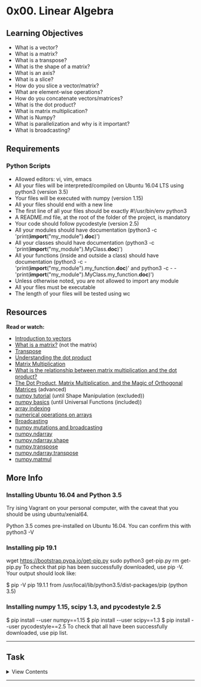 # 0x00. Linear Algebra

## Learning Objectives

- What is a vector?
- What is a matrix?
- What is a transpose?
- What is the shape of a matrix?
- What is an axis?
- What is a slice?
- How do you slice a vector/matrix?
- What are element-wise operations?
- How do you concatenate vectors/matrices?
- What is the dot product?
- What is matrix multiplication?
- What is Numpy?
- What is parallelization and why is it important?
- What is broadcasting?

## Requirements

### Python Scripts
- Allowed editors: vi, vim, emacs
- All your files will be interpreted/compiled on Ubuntu 16.04 LTS using python3 (version 3.5)
- Your files will be executed with numpy (version 1.15)
- All your files should end with a new line
- The first line of all your files should be exactly #!/usr/bin/env python3
- A README.md file, at the root of the folder of the project, is mandatory
- Your code should follow pycodestyle (version 2.5)
- All your modules should have documentation (python3 -c 'print(__import__("my_module").__doc__)')
- All your classes should have documentation (python3 -c 'print(__import__("my_module").MyClass.__doc__)')
- All your functions (inside and outside a class) should have documentation (python3 -c - 'print(__import__("my_module").my_function.__doc__)' and python3 -c - -'print(__import__("my_module").MyClass.my_function.__doc__)')
- Unless otherwise noted, you are not allowed to import any module
- All your files must be executable
- The length of your files will be tested using wc

## Resources
**Read or watch:**

- [Introduction to vectors](https://www.youtube.com/watch?v=fNk_zzaMoSs&ab_channel=3Blue1Brown)
- [What is a matrix?](https://math.stackexchange.com/questions/2782717/what-exactly-is-a-matrix) (not the matrix)
- [Transpose](https://en.wikipedia.org/wiki/Transpose)
- [Understanding the dot product](https://betterexplained.com/articles/vector-calculus-understanding-the-dot-product/)
- [Matrix Multiplication](https://www.youtube.com/watch?v=BzWahqwaS8k&ab_channel=LearnChemE)
- [What is the relationship between matrix multiplication and the dot product?](https://www.quora.com/What-is-the-relationship-between-matrix-multiplication-and-the-dot-product)
- [The Dot Product, Matrix Multiplication, and the Magic of Orthogonal Matrices](https://www.youtube.com/watch?v=rW2ypKLLxGk&ab_channel=MathTheBeautiful) (advanced)
- [numpy tutorial](https://numpy.org/doc/stable/user/quickstart.html) (until Shape Manipulation (excluded))
- [numpy basics](https://www.oreilly.com/library/view/python-for-data/9781449323592/ch04.html) (until Universal Functions (included))
- [array indexing](https://docs.scipy.org/doc/numpy-1.15.0/reference/arrays.indexing.html#basic-slicing-and-indexing)
- [numerical operations on arrays](http://scipy-lectures.org/intro/numpy/operations.html)
- [Broadcasting](https://numpy.org/doc/stable/user/basics.broadcasting.html)
- [numpy mutations and broadcasting](https://towardsdatascience.com/two-cool-features-of-python-numpy-mutating-by-slicing-and-broadcasting-3b0b86e8b4c7)
- [numpy.ndarray](https://docs.scipy.org/doc/numpy-1.15.0/reference/arrays.ndarray.html)
- [numpy.ndarray.shape](https://docs.scipy.org/doc/numpy-1.15.0/reference/generated/numpy.ndarray.shape.html#numpy.ndarray.shape)
- [numpy.transpose](https://numpy.org/doc/stable/reference/generated/numpy.transpose.html)
- [numpy.ndarray.transpose](https://numpy.org/doc/stable/reference/generated/numpy.ndarray.transpose.html)
- [numpy.matmul](https://numpy.org/doc/stable/reference/generated/numpy.matmul.html)

## More Info
### Installing Ubuntu 16.04 and Python 3.5
Try ising Vagrant on your personal computer, with the caveat that you should be using ubuntu/xenial64.

Python 3.5 comes pre-installed on Ubuntu 16.04. You can confirm this with python3 -V

### Installing pip 19.1
wget https://bootstrap.pypa.io/get-pip.py
sudo python3 get-pip.py
rm get-pip.py
To check that pip has been successfully downloaded, use pip -V. Your output should look like:

$ pip -V
pip 19.1.1 from /usr/local/lib/python3.5/dist-packages/pip (python 3.5)

### Installing numpy 1.15, scipy 1.3, and pycodestyle 2.5
$ pip install --user numpy==1.15
$ pip install --user scipy==1.3
$ pip install --user pycodestyle==2.5
To check that all have been successfully downloaded, use pip list.

---

## Task

<details>
<summary>View Contents</summary>

#### 0\. Slice Me Up mandatory

Complete the following source code (found below):

*   `arr1` should be the first two numbers of `arr`
*   `arr2` should be the last five numbers of `arr`
*   `arr3` should be the 2nd through 6th numbers of `arr`
*   You are not allowed to use any loops or conditional statements
*   Your program should be exactly 8 lines
```
    alexa@ubuntu-xenial:0x00-linear_algebra$ cat 0-slice_me_up.py 
    #!/usr/bin/env python3
    arr = [9, 8, 2, 3, 9, 4, 1, 0, 3]
    arr1 =  # your code here
    arr2 =  # your code here
    arr3 =  # your code here
    print("The first two numbers of the array are: {}".format(arr1))
    print("The last five numbers of the array are: {}".format(arr2))
    print("The 2nd through 6th numbers of the array are: {}".format(arr3))
    alexa@ubuntu-xenial:0x00-linear_algebra$ ./0-slice_me_up.py 
    The first two numbers of the array are: [9, 8]
    The last five numbers of the array are: [9, 4, 1, 0, 3]
    The 2nd through 6th numbers of the array are: [8, 2, 3, 9, 4]
    alexa@ubuntu-xenial:0x00-linear_algebra$ wc -l 0-slice_me_up.py 
    8 0-slice_me_up.py
    alexa@ubuntu-xenial:0x00-linear_algebra$ 
```  

**Repo:**

*   GitHub repository: `holbertonschool-machine_learning`
*   Directory: `math/0x00-linear_algebra`
*   File: [`0-slice_me_up.py`](./0-slice_me_up.py)


#### 1\. Trim Me Down mandatory

Complete the following source code (found below):

*   `the_middle` should be a 2D matrix containing the 3rd and 4th columns of `matrix`
*   You are not allowed to use any conditional statements
*   You are only allowed to use one `for` loop
*   Your program should be exactly 6 lines
```
    alexa@ubuntu-xenial:0x00-linear_algebra$ cat 1-trim_me_down.py 
    #!/usr/bin/env python3
    matrix = [[1, 3, 9, 4, 5, 8], [2, 4, 7, 3, 4, 0], [0, 3, 4, 6, 1, 5]]
    the_middle = []
    # your code here
    print("The middle columns of the matrix are: {}".format(the_middle))
    alexa@ubuntu-xenial:0x00-linear_algebra$ ./1-trim_me_down.py 
    The middle columns of the matrix are: [[9, 4], [7, 3], [4, 6]]
    alexa@ubuntu-xenial:0x00-linear_algebra$ wc -l 1-trim_me_down.py 
    6 1-trim_me_down.py
    alexa@ubuntu-xenial:0x00-linear_algebra$ 
```    

**Repo:**

*   GitHub repository: `holbertonschool-machine_learning`
*   Directory: `math/0x00-linear_algebra`
*   File: [`1-trim_me_down.py`](./1-trim_me_down.py)

#### 2\. Size Me Please mandatory

Write a function `def matrix_shape(matrix):` that calculates the shape of a matrix:

*   You can assume all elements in the same dimension are of the same type/shape
*   The shape should be returned as a list of integers
```
    alexa@ubuntu-xenial:0x00-linear_algebra$ cat 2-main.py 
    #!/usr/bin/env python3
    
    matrix_shape = __import__('2-size_me_please').matrix_shape
    
    mat1 = [[1, 2], [3, 4]]
    print(matrix_shape(mat1))
    mat2 = [[[1, 2, 3, 4, 5], [6, 7, 8, 9, 10], [11, 12, 13, 14, 15]],
            [[16, 17, 18, 19, 20], [21, 22, 23, 24, 25], [26, 27, 28, 29, 30]]]
    print(matrix_shape(mat2))
    alexa@ubuntu-xenial:0x00-linear_algebra$ ./2-main.py 
    [2, 2]
    [2, 3, 5]
    alexa@ubuntu-xenial:0x00-linear_algebra$ 
```    

**Repo:**

*   GitHub repository: `holbertonschool-machine_learning`
*   Directory: `math/0x00-linear_algebra`
*   File: [`2-size_me_please.py`](./2-size_me_please.py)



#### 3\. Flip Me Over mandatory

Write a function `def matrix_transpose(matrix):` that returns the transpose of a 2D matrix, `matrix`:

*   You must return a new matrix
*   You can assume that `matrix` is never empty
*   You can assume all elements in the same dimension are of the same type/shape
```
    alexa@ubuntu-xenial:0x00-linear_algebra$ cat 3-main.py 
    #!/usr/bin/env python3
    
    matrix_transpose = __import__('3-flip_me_over').matrix_transpose
    
    mat1 = [[1, 2], [3, 4]]
    print(mat1)
    print(matrix_transpose(mat1))
    mat2 = [[1, 2, 3, 4, 5], [6, 7, 8, 9, 10], [11, 12, 13, 14, 15],
            [16, 17, 18, 19, 20], [21, 22, 23, 24, 25], [26, 27, 28, 29, 30]]
    print(mat2)
    print(matrix_transpose(mat2))
    alexa@ubuntu-xenial:0x00-linear_algebra$ ./3-main.py 
    [[1, 2], [3, 4]]
    [[1, 3], [2, 4]]
    [[1, 2, 3, 4, 5], [6, 7, 8, 9, 10], [11, 12, 13, 14, 15], [16, 17, 18, 19, 20], [21, 22, 23, 24, 25], [26, 27, 28, 29, 30]]
    [[1, 6, 11, 16, 21, 26], [2, 7, 12, 17, 22, 27], [3, 8, 13, 18, 23, 28], [4, 9, 14, 19, 24, 29], [5, 10, 15, 20, 25, 30]]
    alexa@ubuntu-xenial:0x00-linear_algebra$ 
```    

**Repo:**

*   GitHub repository: `holbertonschool-machine_learning`
*   Directory: `math/0x00-linear_algebra`
*   File: [`3-flip_me_over.py`](./3-flip_me_over.py)



#### 4\. Line Up mandatory

Write a function `def add_arrays(arr1, arr2):` that adds two arrays element-wise:

*   You can assume that `arr1` and `arr2` are lists of ints/floats
*   You must return a new list
*   If `arr1` and `arr2` are not the same shape, return `None`
```
    alexa@ubuntu-xenial:0x00-linear_algebra$ cat 4-main.py 
    #!/usr/bin/env python3
    
    add_arrays = __import__('4-line_up').add_arrays
    
    arr1 = [1, 2, 3, 4]
    arr2 = [5, 6, 7, 8]
    print(add_arrays(arr1, arr2))
    print(arr1)
    print(arr2)
    print(add_arrays(arr1, [1, 2, 3]))
    alexa@ubuntu-xenial:0x00-linear_algebra$ ./4-main.py 
    [6, 8, 10, 12]
    [1, 2, 3, 4]
    [5, 6, 7, 8]
    None
    alexa@ubuntu-xenial:0x00-linear_algebra$ 
```    

**Repo:**

*   GitHub repository: `holbertonschool-machine_learning`
*   Directory: `math/0x00-linear_algebra`
*   File: [`4-line_up.py`](./4-line_up.py)



#### 5\. Across The Planes mandatory

Write a function `def add_matrices2D(mat1, mat2):` that adds two matrices element-wise:

*   You can assume that `mat1` and `mat2` are 2D matrices containing ints/floats
*   You can assume all elements in the same dimension are of the same type/shape
*   You must return a new matrix
*   If `mat1` and `mat2` are not the same shape, return `None`
```
    alexa@ubuntu-xenial:0x00-linear_algebra$ cat 5-main.py 
    #!/usr/bin/env python3
    
    add_matrices2D = __import__('5-across_the_planes').add_matrices2D
    
    mat1 = [[1, 2], [3, 4]]
    mat2 = [[5, 6], [7, 8]]
    print(add_matrices2D(mat1, mat2))
    print(mat1)
    print(mat2)
    print(add_matrices2D(mat1, [[1, 2, 3], [4, 5, 6]]))
    alexa@ubuntu-xenial:0x00-linear_algebra$ ./5-main.py 
    [[6, 8], [10, 12]]
    [[1, 2], [3, 4]]
    [[5, 6], [7, 8]]
    None
    alexa@ubuntu-xenial:0x00-linear_algebra$ 
```    

**Repo:**

*   GitHub repository: `holbertonschool-machine_learning`
*   Directory: `math/0x00-linear_algebra`
*   File: [`5-across_the_planes.py`](./5-across_the_planes.py)



#### 6\. Howdy Partner mandatory

Write a function `def cat_arrays(arr1, arr2):` that concatenates two arrays:

*   You can assume that `arr1` and `arr2` are lists of ints/floats
*   You must return a new list
```
    alexa@ubuntu-xenial:0x00-linear_algebra$ cat 6-main.py 
    #!/usr/bin/env python3
    
    cat_arrays = __import__('6-howdy_partner').cat_arrays
    
    arr1 = [1, 2, 3, 4, 5]
    arr2 = [6, 7, 8]
    print(cat_arrays(arr1, arr2))
    print(arr1)
    print(arr2)
    alexa@ubuntu-xenial:0x00-linear_algebra$ ./6-main.py 
    [1, 2, 3, 4, 5, 6, 7, 8]
    [1, 2, 3, 4, 5]
    [6, 7, 8]
    alexa@ubuntu-xenial:0x00-linear_algebra$ 
```    

**Repo:**

*   GitHub repository: `holbertonschool-machine_learning`
*   Directory: `math/0x00-linear_algebra`
*   File: [`6-howdy_partner.py`](./6-howdy_partner.py)



#### 7\. Gettin’ Cozy mandatory

Write a function `def cat_matrices2D(mat1, mat2, axis=0):` that concatenates two matrices along a specific axis:

*   You can assume that `mat1` and `mat2` are 2D matrices containing ints/floats
*   You can assume all elements in the same dimension are of the same type/shape
*   You must return a new matrix
*   If the two matrices cannot be concatenated, return `None`
```
    alexa@ubuntu-xenial:0x00-linear_algebra$ cat 7-main.py 
    #!/usr/bin/env python3
    
    cat_matrices2D = __import__('7-gettin_cozy').cat_matrices2D
    
    mat1 = [[1, 2], [3, 4]]
    mat2 = [[5, 6]]
    mat3 = [[7], [8]]
    mat4 = cat_matrices2D(mat1, mat2)
    mat5 = cat_matrices2D(mat1, mat3, axis=1)
    print(mat4)
    print(mat5)
    mat1[0] = [9, 10]
    mat1[1].append(5)
    print(mat1)
    print(mat4)
    print(mat5)
    alexa@ubuntu-xenial:0x00-linear_algebra$ ./7-main.py 
    [[1, 2], [3, 4], [5, 6]]
    [[1, 2, 7], [3, 4, 8]]
    [[9, 10], [3, 4, 5]]
    [[1, 2], [3, 4], [5, 6]]
    [[1, 2, 7], [3, 4, 8]]
    alexa@ubuntu-xenial:0x00-linear_algebra$ 
```    

**Repo:**

*   GitHub repository: `holbertonschool-machine_learning`
*   Directory: `math/0x00-linear_algebra`
*   File: [`7-gettin_cozy.py`](./7-gettin_cozy.py)



#### 8\. Ridin’ Bareback mandatory

Write a function `def mat_mul(mat1, mat2):` that performs matrix multiplication:

*   You can assume that `mat1` and `mat2` are 2D matrices containing ints/floats
*   You can assume all elements in the same dimension are of the same type/shape
*   You must return a new matrix
*   If the two matrices cannot be multiplied, return `None`
```
    alexa@ubuntu-xenial:0x00-linear_algebra$ cat 8-main.py
    #!/usr/bin/env python3
    
    mat_mul = __import__('8-ridin_bareback').mat_mul
    
    mat1 = [[1, 2],
            [3, 4],
            [5, 6]]
    mat2 = [[1, 2, 3, 4],
            [5, 6, 7, 8]]
    print(mat_mul(mat1, mat2))
    alexa@ubuntu-xenial:0x00-linear_algebra$ ./8-main.py
    [[11, 14, 17, 20], [23, 30, 37, 44], [35, 46, 57, 68]]
    alexa@ubuntu-xenial:0x00-linear_algebra$ 
```    

**Repo:**

*   GitHub repository: `holbertonschool-machine_learning`
*   Directory: `math/0x00-linear_algebra`
*   File: [`8-ridin_bareback.py`](./8-ridin_bareback.py)



#### 9\. Let The Butcher Slice It mandatory

Complete the following source code (found below):

*   `mat1` should be the middle two rows of `matrix`
*   `mat2` should be the middle two columns of `matrix`
*   `mat3` should be the bottom-right, square, 3x3 matrix of `matrix`
*   You are not allowed to use any loops or conditional statements
*   Your program should be exactly 10 lines
```
    alexa@ubuntu-xenial:0x00-linear_algebra$ cat 9-let_the_butcher_slice_it.py 
    #!/usr/bin/env python3
    import numpy as np
    matrix = np.array([[1, 2, 3, 4, 5, 6], [7, 8, 9, 10, 11, 12],
                       [13, 14, 15, 16, 17, 18], [19, 20, 21, 22, 23, 24]])
    mat1 =  # your code here
    mat2 =  # your code here
    mat3 =  # your code here
    print("The middle two rows of the matrix are:\n{}".format(mat1))
    print("The middle two columns of the matrix are:\n{}".format(mat2))
    print("The bottom-right, square, 3x3 matrix is:\n{}".format(mat3))
    alexa@ubuntu-xenial:0x00-linear_algebra$ ./9-let_the_butcher_slice_it.py 
    The middle two rows of the matrix are:
    [[ 7  8  9 10 11 12]
     [13 14 15 16 17 18]]
    The middle two columns of the matrix are:
    [[ 3  4]
     [ 9 10]
     [15 16]
     [21 22]]
    The bottom-right, square, 3x3 matrix is:
    [[10 11 12]
     [16 17 18]
     [22 23 24]]
    alexa@ubuntu-xenial:0x00-linear_algebra$ wc -l 9-let_the_butcher_slice_it.py 
    10 9-let_the_butcher_slice_it.py
    alexa@ubuntu-xenial:0x00-linear_algebra$ 
```   

**Repo:**

*   GitHub repository: `holbertonschool-machine_learning`
*   Directory: `math/0x00-linear_algebra`
*   File: [`9-let_the_butcher_slice_it.py`](./9-let_the_butcher_slice_it.py)



#### 10\. I’ll Use My Scale mandatory

Write a function `def np_shape(matrix):` that calculates the shape of a `numpy.ndarray`:

*   You are not allowed to use any loops or conditional statements
*   You are not allowed to use `try/except` statements
*   The shape should be returned as a tuple of integers
```
    alexa@ubuntu-xenial:0x00-linear_algebra$ cat 10-main.py 
    #!/usr/bin/env python3
    
    import numpy as np
    np_shape = __import__('10-ill_use_my_scale').np_shape
    
    mat1 = np.array([1, 2, 3, 4, 5, 6])
    mat2 = np.array([])
    mat3 = np.array([[[1, 2, 3, 4, 5], [6, 7, 8, 9, 10]],
                     [[11, 12, 13, 14, 15], [16, 17, 18, 19, 20]]])
    print(np_shape(mat1))
    print(np_shape(mat2))
    print(np_shape(mat3))
    alexa@ubuntu-xenial:0x00-linear_algebra$ ./10-main.py 
    (6,)
    (0,)
    (2, 2, 5)
    alexa@ubuntu-xenial:0x00-linear_algebra$ 
```    

**Repo:**

*   GitHub repository: `holbertonschool-machine_learning`
*   Directory: `math/0x00-linear_algebra`
*   File: [`10-ill_use_my_scale.py`](./10-ill_use_my_scale.py)



#### 11\. The Western Exchange mandatory

Write a function `def np_transpose(matrix):` that transposes `matrix`:

*   You can assume that `matrix` can be interpreted as a `numpy.ndarray`
*   You are not allowed to use any loops or conditional statements
*   You must return a new `numpy.ndarray`
```
    alexa@ubuntu-xenial:0x00-linear_algebra$ cat 11-main.py 
    #!/usr/bin/env python3
    
    import numpy as np
    np_transpose = __import__('11-the_western_exchange').np_transpose
    
    mat1 = np.array([1, 2, 3, 4, 5, 6])
    mat2 = np.array([])
    mat3 = np.array([[[1, 2, 3, 4, 5], [6, 7, 8, 9, 10]],
                     [[11, 12, 13, 14, 15], [16, 17, 18, 19, 20]]])
    print(np_transpose(mat1))
    print(mat1)
    print(np_transpose(mat2))
    print(mat2)
    print(np_transpose(mat3))
    print(mat3)
    alexa@ubuntu-xenial:0x00-linear_algebra$ ./11-main.py 
    [1 2 3 4 5 6]
    [1 2 3 4 5 6]
    []
    []
    [[[ 1 11]
      [ 6 16]]
    
     [[ 2 12]
      [ 7 17]]
    
     [[ 3 13]
      [ 8 18]]
    
     [[ 4 14]
      [ 9 19]]
    
     [[ 5 15]
      [10 20]]]
    [[[ 1  2  3  4  5]
      [ 6  7  8  9 10]]
    
     [[11 12 13 14 15]
      [16 17 18 19 20]]]
    alexa@ubuntu-xenial:0x00-linear_algebra$ 
```   

**Repo:**

*   GitHub repository: `holbertonschool-machine_learning`
*   Directory: `math/0x00-linear_algebra`
*   File: [`11-the_western_exchange.py`](./11-the_western_exchange.py)



#### 12\. Bracing The Elements mandatory

Write a function `def np_elementwise(mat1, mat2):` that performs element-wise addition, subtraction, multiplication, and division:

*   You can assume that `mat1` and `mat2` can be interpreted as `numpy.ndarray`s
*   You should return a tuple containing the element-wise sum, difference, product, and quotient, respectively
*   You are not allowed to use any loops or conditional statements
*   You can assume that `mat1` and `mat2` are never empty
```
    alexa@ubuntu-xenial:0x00-linear_algebra$ cat 12-main.py 
    #!/usr/bin/env python3
    
    import numpy as np
    np_elementwise = __import__('12-bracin_the_elements').np_elementwise
    
    mat1 = np.array([[11, 22, 33], [44, 55, 66]])
    mat2 = np.array([[1, 2, 3], [4, 5, 6]])
    
    print(mat1)
    print(mat2)
    add, sub, mul, div = np_elementwise(mat1, mat2)
    print("Add:\n", add, "\nSub:\n", sub, "\nMul:\n", mul, "\nDiv:\n", div)
    add, sub, mul, div = np_elementwise(mat1, 2)
    print("Add:\n", add, "\nSub:\n", sub, "\nMul:\n", mul, "\nDiv:\n", div)
    alexa@ubuntu-xenial:0x00-linear_algebra$ ./12-main.py 
    [[11 22 33]
     [44 55 66]]
    [[1 2 3]
     [4 5 6]]
    Add:
     [[12 24 36]
     [48 60 72]] 
    Sub:
     [[10 20 30]
     [40 50 60]] 
    Mul:
     [[ 11  44  99]
     [176 275 396]] 
    Div:
     [[11. 11. 11.]
     [11. 11. 11.]]
    Add:
     [[13 24 35]
     [46 57 68]] 
    Sub:
     [[ 9 20 31]
     [42 53 64]] 
    Mul:
     [[ 22  44  66]
     [ 88 110 132]] 
    Div:
     [[ 5.5 11.  16.5]
     [22.  27.5 33. ]]
    alexa@ubuntu-xenial:0x00-linear_algebra$ 
 ```   

**Repo:**

*   GitHub repository: `holbertonschool-machine_learning`
*   Directory: `math/0x00-linear_algebra`
*   File: [`12-bracin_the_elements.py`](./12-bracin_the_elements.py)


#### 13\. Cat's Got Your Tongue mandatory

Write a function `def np_cat(mat1, mat2, axis=0)` that concatenates two matrices along a specific axis:

*   You can assume that `mat1` and `mat2` can be interpreted as `numpy.ndarray`s
*   You must return a new `numpy.ndarray`
*   You are not allowed to use any loops or conditional statements
*   You may use: `import numpy as np`
*   You can assume that `mat1` and `mat2` are never empty
```
    alexa@ubuntu-xenial:0x00-linear_algebra$ cat 13-main.py
    #!/usr/bin/env python3
    
    import numpy as np
    np_cat = __import__('13-cats_got_your_tongue').np_cat
    
    mat1 = np.array([[11, 22, 33], [44, 55, 66]])
    mat2 = np.array([[1, 2, 3], [4, 5, 6]])
    mat3 = np.array([[7], [8]])
    print(np_cat(mat1, mat2))
    print(np_cat(mat1, mat2, axis=1))
    print(np_cat(mat1, mat3, axis=1))
    alexa@ubuntu-xenial:0x00-linear_algebra$ ./13-main.py
    [[11 22 33]
     [44 55 66]
     [ 1  2  3]
     [ 4  5  6]]
    [[11 22 33  1  2  3]
     [44 55 66  4  5  6]]
    [[11 22 33  7]
     [44 55 66  8]]
    alexa@ubuntu-xenial:0x00-linear_algebra$ 
```    

**Repo:**

*   GitHub repository: `holbertonschool-machine_learning`
*   Directory: `math/0x00-linear_algebra`
*   File: [`13-cats_got_your_tongue.py`](./13-cats_got_your_tongue.py)



#### 14\. Saddle Up mandatory

Write a function `def np_matmul(mat1, mat2):` that performs matrix multiplication:

*   You can assume that `mat1` and `mat2` are `numpy.ndarray`s
*   You are not allowed to use any loops or conditional statements
*   You may use: `import numpy as np`
*   You can assume that `mat1` and `mat2` are never empty
```
    alexa@ubuntu-xenial:0x00-linear_algebra$ cat 14-main.py
    #!/usr/bin/env python3
    
    import numpy as np
    np_matmul = __import__('14-saddle_up').np_matmul
    
    mat1 = np.array([[11, 22, 33], [44, 55, 66]])
    mat2 = np.array([[1, 2, 3], [4, 5, 6], [7, 8, 9]])
    mat3 = np.array([[7], [8], [9]])
    print(np_matmul(mat1, mat2))
    print(np_matmul(mat1, mat3))
    alexa@ubuntu-xenial:0x00-linear_algebra$ ./14-main.py
    [[ 330  396  462]
     [ 726  891 1056]]
    [[ 550]
     [1342]]
    alexa@ubuntu-xenial:0x00-linear_algebra$ 
```    

**Repo:**

*   GitHub repository: `holbertonschool-machine_learning`
*   Directory: `math/0x00-linear_algebra`
*   File: [`14-saddle_up.py`](./14-saddle_up.py)



#### 15\. Slice Like A Ninja 

Write a function `def np_slice(matrix, axes={}):` that slices a matrix along a specific axes:

*   You can assume that `matrix` is a `numpy.ndarray`
*   You must return a new `numpy.ndarray`
*   `axes` is a dictionary where the `key` is an axis to slice along and the `value` is a tuple representing the slice to make along that axis
*   You can assume that axes represents a valid slice
*   [Hint](/rltoken/e-cIWjiDH3MX5U51hGPgtw "Hint")
```
    alexa@ubuntu-xenial:0x00-linear_algebra$ cat 100-main.py
    #!/usr/bin/env python3
    
    import numpy as np
    np_slice = __import__('100-slice_like_a_ninja').np_slice
    
    mat1 = np.array([[1, 2, 3, 4, 5], [6, 7, 8, 9, 10]])
    print(np_slice(mat1, axes={1: (1, 3)}))
    print(mat1)
    mat2 = np.array([[[1, 2, 3, 4, 5], [6, 7, 8, 9, 10]],
                     [[11, 12, 13, 14, 15], [16, 17, 18, 19, 20]],
                     [[21, 22, 23, 24, 25], [26, 27, 28, 29, 30]]])
    print(np_slice(mat2, axes={0: (2,), 2: (None, None, -2)}))
    print(mat2)
    alexa@ubuntu-xenial:0x00-linear_algebra$ ./100-main.py
    [[2 3]
     [7 8]]
    [[ 1  2  3  4  5]
     [ 6  7  8  9 10]]
    [[[ 5  3  1]
      [10  8  6]]
    
     [[15 13 11]
      [20 18 16]]]
    [[[ 1  2  3  4  5]
      [ 6  7  8  9 10]]
    
     [[11 12 13 14 15]
      [16 17 18 19 20]]
    
     [[21 22 23 24 25]
      [26 27 28 29 30]]]
    alexa@ubuntu-xenial:0x00-linear_algebra$
```    

**Repo:**

*   GitHub repository: `holbertonschool-machine_learning`
*   Directory: `math/0x00-linear_algebra`
*   File: [`100-slice_like_a_ninja.py`](./100-slice_like_a_ninja.py)



#### 16\. The Whole Barn 

Write a function `def add_matrices(mat1, mat2):` that adds two matrices:

*   You can assume that `mat1` and `mat2` are matrices containing ints/floats
*   You can assume all elements in the same dimension are of the same type/shape
*   You must return a new matrix
*   If matrices are not the same shape, return `None`
*   You can assume that `mat1` and `mat2` will never be empty
```
    alexa@ubuntu-xenial:0x00-linear_algebra$ cat 101-main.py
    #!/usr/bin/env python3
    
    add_matrices = __import__('101-the_whole_barn').add_matrices
    
    mat1 = [1, 2, 3]
    mat2 = [4, 5, 6]
    print(add_matrices(mat1, mat2))
    mat1 = [[1, 2], [3, 4]]
    mat2 = [[5, 6], [7, 8]]
    print(add_matrices(mat1, mat2))
    mat1 = [[[[1, 2, 3, 4], [5, 6, 7, 8]],
             [[9, 10, 11, 12], [13, 14 ,15, 16]],
             [[17, 18, 19, 20], [21, 22, 23, 24]]],
            [[[25, 26, 27, 28], [29, 30, 31, 32]],
             [[33, 34, 35, 36], [37, 38, 39, 40]],
             [[41, 42, 43, 44], [45, 46, 47, 48]]]]
    mat2 = [[[[11, 12, 13, 14], [15, 16, 17, 18]],
             [[19, 110, 111, 112], [113, 114 ,115, 116]],
             [[117, 118, 119, 120], [121, 122, 123, 124]]],
            [[[125, 126, 127, 128], [129, 130, 131, 132]],
             [[133, 134, 135, 136], [137, 138, 139, 140]],
             [[141, 142, 143, 144], [145, 146, 147, 148]]]]
    mat3 = [[[[11, 12, 13, 14], [15, 16, 17, 18]],
             [[117, 118, 119, 120], [121, 122, 123, 124]]],
            [[[125, 126, 127, 128], [129, 130, 131, 132]],
             [[141, 142, 143, 144], [145, 146, 147, 148]]]]
    print(add_matrices(mat1, mat2))
    print(add_matrices(mat1, mat3))
    alexa@ubuntu-xenial:0x00-linear_algebra$ ./101-main.py
    [5, 7, 9]
    [[6, 8], [10, 12]]
    [[[[12, 14, 16, 18], [20, 22, 24, 26]], [[28, 120, 122, 124], [126, 128, 130, 132]], [[134, 136, 138, 140], [142, 144, 146, 148]]], [[[150, 152, 154, 156], [158, 160, 162, 164]], [[166, 168, 170, 172], [174, 176, 178, 180]], [[182, 184, 186, 188], [190, 192, 194, 196]]]]
    None
    alexa@ubuntu-xenial:0x00-linear_algebra$ 
 ```   

**Repo:**

*   GitHub repository: `holbertonschool-machine_learning`
*   Directory: `math/0x00-linear_algebra`
*   File: [`101-the_whole_barn.py`](./101-the_whole_barn.py)



#### 17\. Squashed Like Sardines 

Write a function `def cat_matrices(mat1, mat2, axis=0):` that concatenates two matrices along a specific axis:

*   You can assume that `mat1` and `mat2` are matrices containing ints/floats
*   You can assume all elements in the same dimension are of the same type/shape
*   You must return a new matrix
*   If you cannot concatenate the matrices, return `None`
*   You can assume that `mat1` and `mat2` are never empty

_Note the time difference between the standard `Python3` library and the `numpy` library is an order of magnitude! When you have matrices with millions of data points, this time adds up!_
```
    alexa@ubuntu-xenial:0x00-linear_algebra$ cat 102-main.py
    #!/usr/bin/env python3
    
    import numpy as np
    import time
    cat_matrices = __import__('102-squashed_like_sardines').cat_matrices
    
    mat1 = [1, 2, 3]
    mat2 = [4, 5, 6]
    np_mat1 = np.array(mat1)
    np_mat2 = np.array(mat2)
    
    t0 = time.time()
    m = cat_matrices(mat1, mat2)
    t1 = time.time()
    print(t1 - t0)
    print(m)
    t0 = time.time()
    np.concatenate((np_mat1, np_mat2))
    t1 = time.time()
    print(t1 - t0, "\n")
    
    mat1 = [[1, 2], [3, 4]]
    mat2 = [[5, 6], [7, 8]]
    np_mat1 = np.array(mat1)
    np_mat2 = np.array(mat2)
    
    t0 = time.time()
    m = cat_matrices(mat1, mat2)
    t1 = time.time()
    print(t1 - t0)
    print(m)
    t0 = time.time()
    np.concatenate((np_mat1, np_mat2))
    t1 = time.time()
    print(t1 - t0, "\n")
    
    t0 = time.time()
    m = cat_matrices(mat1, mat2, axis=1)
    t1 = time.time()
    print(t1 - t0)
    print(m)
    t0 = time.time()
    np.concatenate((mat1, mat2), axis=1)
    t1 = time.time()
    print(t1 - t0, "\n")
    
    mat3 = [[[[1, 2, 3, 4], [5, 6, 7, 8]],
             [[9, 10, 11, 12], [13, 14 ,15, 16]],
             [[17, 18, 19, 20], [21, 22, 23, 24]]],
            [[[25, 26, 27, 28], [29, 30, 31, 32]],
             [[33, 34, 35, 36], [37, 38, 39, 40]],
             [[41, 42, 43, 44], [45, 46, 47, 48]]]]
    mat4 = [[[[11, 12, 13, 14], [15, 16, 17, 18]],
             [[19, 110, 111, 112], [113, 114 ,115, 116]],
             [[117, 118, 119, 120], [121, 122, 123, 124]]],
            [[[125, 126, 127, 128], [129, 130, 131, 132]],
             [[133, 134, 135, 136], [137, 138, 139, 140]],
             [[141, 142, 143, 144], [145, 146, 147, 148]]]]
    mat5 = [[[[11, 12, 13, 14], [15, 16, 17, 18]],
             [[117, 118, 119, 120], [121, 122, 123, 124]]],
            [[[125, 126, 127, 128], [129, 130, 131, 132]],
             [[141, 142, 143, 144], [145, 146, 147, 148]]]]
    np_mat3 = np.array(mat3)
    np_mat4 = np.array(mat4)
    np_mat5 = np.array(mat5)
    
    t0 = time.time()
    m = cat_matrices(mat3, mat4, axis=3)
    t1 = time.time()
    print(t1 - t0)
    print(m)
    t0 = time.time()
    np.concatenate((np_mat3, np_mat4), axis=3)
    t1 = time.time()
    print(t1 - t0, "\n")
    
    t0 = time.time()
    m = cat_matrices(mat3, mat5, axis=1)
    t1 = time.time()
    print(t1 - t0)
    print(m)
    t0 = time.time()
    np.concatenate((np_mat3, np_mat5), axis=1)
    t1 = time.time()
    print(t1 - t0, "\n")
    
    m = cat_matrices(mat2, mat5)
    print(m)
    alexa@ubuntu-xenial:0x00-linear_algebra$ ./102-main.py
    1.6927719116210938e-05
    [1, 2, 3, 4, 5, 6]
    4.76837158203125e-06 
    
    1.8358230590820312e-05
    [[1, 2], [3, 4], [5, 6], [7, 8]]
    3.0994415283203125e-06 
    
    1.7881393432617188e-05
    [[1, 2, 5, 6], [3, 4, 7, 8]]
    6.9141387939453125e-06 
    
    0.00016427040100097656
    [[[[1, 2, 3, 4, 11, 12, 13, 14], [5, 6, 7, 8, 15, 16, 17, 18]], [[9, 10, 11, 12, 19, 110, 111, 112], [13, 14, 15, 16, 113, 114, 115, 116]], [[17, 18, 19, 20, 117, 118, 119, 120], [21, 22, 23, 24, 121, 122, 123, 124]]], [[[25, 26, 27, 28, 125, 126, 127, 128], [29, 30, 31, 32, 129, 130, 131, 132]], [[33, 34, 35, 36, 133, 134, 135, 136], [37, 38, 39, 40, 137, 138, 139, 140]], [[41, 42, 43, 44, 141, 142, 143, 144], [45, 46, 47, 48, 145, 146, 147, 148]]]]
    5.030632019042969e-05 
    
    0.00020313262939453125
    [[[[1, 2, 3, 4], [5, 6, 7, 8]], [[9, 10, 11, 12], [13, 14, 15, 16]], [[17, 18, 19, 20], [21, 22, 23, 24]], [[11, 12, 13, 14], [15, 16, 17, 18]], [[117, 118, 119, 120], [121, 122, 123, 124]]], [[[25, 26, 27, 28], [29, 30, 31, 32]], [[33, 34, 35, 36], [37, 38, 39, 40]], [[41, 42, 43, 44], [45, 46, 47, 48]], [[125, 126, 127, 128], [129, 130, 131, 132]], [[141, 142, 143, 144], [145, 146, 147, 148]]]]
    1.5735626220703125e-05 
    
    None
    alexa@ubuntu-xenial:0x00-linear_algebra$ 
```    

**Repo:**

*   GitHub repository: `holbertonschool-machine_learning`
*   Directory: `math/0x00-linear_algebra`
*   File: [`102-squashed_like_sardines.py`](./102-squashed_like_sardines.py)

</details>

---
